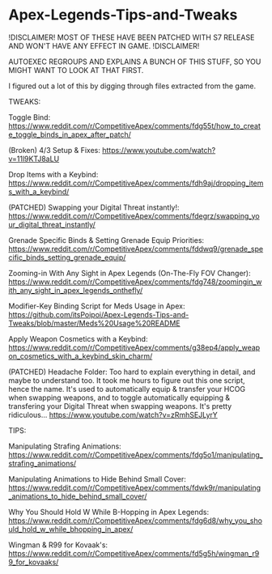 # Apex-Legends-Tips-and-Tweaks

!DISCLAIMER! MOST OF THESE HAVE BEEN PATCHED WITH S7 RELEASE AND WON'T HAVE ANY EFFECT IN GAME. !DISCLAIMER!

AUTOEXEC REGROUPS AND EXPLAINS A BUNCH OF THIS STUFF, SO YOU MIGHT WANT TO LOOK AT THAT FIRST.

I figured out a lot of this by digging through files extracted from the game.

TWEAKS:

Toggle Bind: https://www.reddit.com/r/CompetitiveApex/comments/fdg55t/how_to_create_toggle_binds_in_apex_after_patch/

(Broken) 4/3 Setup & Fixes: https://www.youtube.com/watch?v=11l9KTJ8aLU

Drop Items with a Keybind: https://www.reddit.com/r/CompetitiveApex/comments/fdh9aj/dropping_items_with_a_keybind/

(PATCHED) Swapping your Digital Threat instantly!: https://www.reddit.com/r/CompetitiveApex/comments/fdegrz/swapping_your_digital_threat_instantly/

Grenade Specific Binds & Setting Grenade Equip Priorities: https://www.reddit.com/r/CompetitiveApex/comments/fddwq9/grenade_specific_binds_setting_grenade_equip/

Zooming-in With Any Sight in Apex Legends (On-The-Fly FOV Changer): https://www.reddit.com/r/CompetitiveApex/comments/fdg748/zoomingin_with_any_sight_in_apex_legends_onthefly/

Modifier-Key Binding Script for Meds Usage in Apex: https://github.com/itsPoipoi/Apex-Legends-Tips-and-Tweaks/blob/master/Meds%20Usage%20README

Apply Weapon Cosmetics with a Keybind:
https://www.reddit.com/r/CompetitiveApex/comments/g38ep4/apply_weapon_cosmetics_with_a_keybind_skin_charm/

(PATCHED) Headache Folder: Too hard to explain everything in detail, and maybe to understand too. It took me hours to figure out this one script, hence the name. It's used to automatically equip & transfer your HCOG when swapping weapons, and to toggle automatically equipping & transfering your Digital Threat when swapping weapons. It's pretty ridiculous...
https://www.youtube.com/watch?v=zRmhSEJLyrY

TIPS:

Manipulating Strafing Animations: https://www.reddit.com/r/CompetitiveApex/comments/fdg5o1/manipulating_strafing_animations/

Manipulating Animations to Hide Behind Small Cover: https://www.reddit.com/r/CompetitiveApex/comments/fdwk9r/manipulating_animations_to_hide_behind_small_cover/

Why You Should Hold W While B-Hopping in Apex Legends: https://www.reddit.com/r/CompetitiveApex/comments/fdg6d8/why_you_should_hold_w_while_bhopping_in_apex/

Wingman & R99 for Kovaak's: https://www.reddit.com/r/CompetitiveApex/comments/fd5g5h/wingman_r99_for_kovaaks/
